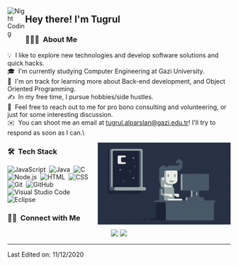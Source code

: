 

<img alt="Night Coding" src="./assets/Hand%20Wave.gif" width='40' align="left"/><h2>Hey there! I'm Tugrul</h2>

<!-- ## 👋 &nbsp;Hey there! I'm Aditya -->

### 👨🏻‍💻 &nbsp;About Me

💡 &nbsp;I like to explore new technologies and develop software solutions and quick hacks.\
🎓 &nbsp;I'm currently studying Computer Engineering at Gazi University.\
🌱 &nbsp;I'm on track for learning more about Back-end development, and Object Oriented Programming.\
✍️ &nbsp;In my free time, I pursue hobbies/side hustles.\
💬 &nbsp;Feel free to reach out to me for pro bono consulting and volunteering, or just for some interesting discussion.\
✉️ &nbsp;You can shoot me an email at tugrul.alparslan@gazi.edu.tr! I'll try to respond as soon as I can.\


<img alt="Night Coding" src="https://raw.githubusercontent.com/AVS1508/AVS1508/master/assets/Night-Coding.gif" align="right"/>

### 🛠 &nbsp;Tech Stack


![JavaScript](https://img.shields.io/badge/-JavaScript-05122A?style=flat&logo=javascript)&nbsp;
![Java](https://img.shields.io/badge/-Java-05122A?style=flat&logo=Java&logoColor=FFA518)&nbsp;
![C](https://img.shields.io/badge/-C-05122A?style=flat&logo=C&logoColor=A8B9CC)&nbsp;
![Node.js](https://img.shields.io/badge/-Node.js-05122A?style=flat&logo=node.js)&nbsp;
![HTML](https://img.shields.io/badge/-HTML-05122A?style=flat&logo=HTML5)&nbsp;
![CSS](https://img.shields.io/badge/-CSS-05122A?style=flat&logo=CSS3&logoColor=1572B6)&nbsp;
![Git](https://img.shields.io/badge/-Git-05122A?style=flat&logo=git)&nbsp;
![GitHub](https://img.shields.io/badge/-GitHub-05122A?style=flat&logo=github)&nbsp;
![Visual Studio Code](https://img.shields.io/badge/-Visual%20Studio%20Code-05122A?style=flat&logo=visual-studio-code&logoColor=007ACC)&nbsp;
![Eclipse](https://img.shields.io/badge/-Eclipse-05122A?style=flat&logo=eclipse-ide&logoColor=2C2255)



### 🤝🏻 &nbsp;Connect with Me

<p align="center">
<a href="https://www.linkedin.com/in/tuğrul-alparslan-7b9249216/"><img src="https://img.shields.io/badge/-Tugrul_Alparslan?style=flat&logo=Linkedin&logoColor=white"/></a>
<a href="https://www.instagram.com/tugrllalp/"><img src="https://img.shields.io/badge/-@adityavs__-E4405F?style=flat&logo=Instagram&logoColor=white"/></a>
</p>

-----


Last Edited on: 11/12/2020
